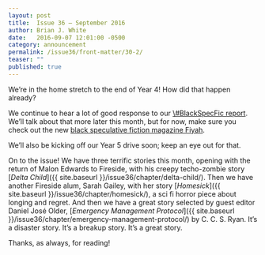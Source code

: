 ```yaml
---
layout: post
title:  Issue 36 — September 2016
author: Brian J. White
date:   2016-09-07 12:01:00 -0500
category: announcement
permalink: /issue36/front-matter/30-2/
teaser: ""
published: true
---
```


We’re in the home stretch to the end of Year 4! How did that happen already?

We continue to hear a lot of good response to our [\\#BlackSpecFic report](https://medium.com/fireside-fiction-company/blackspecfic-571c00033717#.mu0so6wxm). We’ll talk about that more  later this month, but for now, make sure you check out the new [black speculative fiction magazine Fiyah](http://www.fiyahlitmag.com/).

We’ll also be kicking off our Year 5 drive soon; keep an eye out for that.

On to the issue! We have three terrific stories this month, opening with the return of Malon Edwards to Fireside, with his creepy techo-zombie story [_Delta Child_]({{ site.baseurl }}/issue36/chapter/delta-child/).  Then we have another Fireside alum, Sarah Gailey, with her story [_Homesick_]({{ site.baseurl }}/issue36/chapter/homesick/), a sci fi horror piece about longing and regret. And then we have a great story selected by guest editor Daniel José Older, [_Emergency Management Protocol_]({{ site.baseurl }}/issue36/chapter/emergency-management-protocol/) by C. C. S. Ryan. It’s a disaster story. It’s a breakup story. It’s a great story.

Thanks, as always, for reading!

